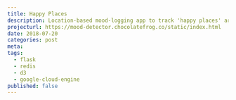 ```yaml
---
title: Happy Places
description: Location-based mood-logging app to track 'happy places' around your city. Built with Bootstrap, jQuery, Flask and Redis. Uses geospatial capabilities of Redis.
projecturl: https://mood-detector.chocolatefrog.co/static/index.html
date: 2018-07-20
categories: post
meta:
tags:
  - flask
  - redis
  - d3
  - google-cloud-engine
published: false
---
```

